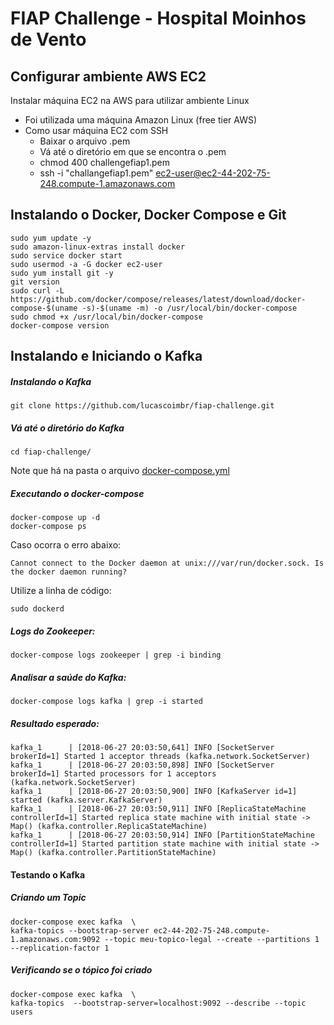 # FIAP Challenge - Hospital Moinhos de Vento

## Configurar ambiente AWS EC2

Instalar máquina EC2 na AWS para utilizar ambiente Linux
- Foi utilizada uma máquina Amazon Linux (free tier AWS)
- Como usar máquina EC2 com SSH
    - Baixar o arquivo .pem
    - Vá até o diretório em que se encontra o .pem
    - chmod 400 challengefiap1.pem
    - ssh -i "challangefiap1.pem" ec2-user@ec2-44-202-75-248.compute-1.amazonaws.com
##  Instalando o Docker, Docker Compose e Git
    sudo yum update -y
    sudo amazon-linux-extras install docker
    sudo service docker start
    sudo usermod -a -G docker ec2-user
    sudo yum install git -y
    git version
    sudo curl -L https://github.com/docker/compose/releases/latest/download/docker-compose-$(uname -s)-$(uname -m) -o /usr/local/bin/docker-compose
    sudo chmod +x /usr/local/bin/docker-compose
    docker-compose version

##  Instalando e Iniciando o Kafka

#####  Instalando o Kafka

    git clone https://github.com/lucascoimbr/fiap-challenge.git
#####  Vá até o diretório do Kafka
    cd fiap-challenge/

Note que há na pasta o arquivo [docker-compose.yml](docker-compose.yml)

##### Executando o docker-compose

    docker-compose up -d
    docker-compose ps

Caso ocorra o erro abaixo:

    Cannot connect to the Docker daemon at unix:///var/run/docker.sock. Is the docker daemon running?

Utilize a linha de código:

    sudo dockerd

    

#####  Logs do Zookeeper:

    docker-compose logs zookeeper | grep -i binding

#####  Analisar a saúde do Kafka:

    docker-compose logs kafka | grep -i started

#####  Resultado esperado:

    kafka_1      | [2018-06-27 20:03:50,641] INFO [SocketServer brokerId=1] Started 1 acceptor threads (kafka.network.SocketServer)
    kafka_1      | [2018-06-27 20:03:50,898] INFO [SocketServer brokerId=1] Started processors for 1 acceptors (kafka.network.SocketServer)
    kafka_1      | [2018-06-27 20:03:50,900] INFO [KafkaServer id=1] started (kafka.server.KafkaServer)
    kafka_1      | [2018-06-27 20:03:50,911] INFO [ReplicaStateMachine controllerId=1] Started replica state machine with initial state -> Map() (kafka.controller.ReplicaStateMachine)
    kafka_1      | [2018-06-27 20:03:50,914] INFO [PartitionStateMachine controllerId=1] Started partition state machine with initial state -> Map() (kafka.controller.PartitionStateMachine)

####  Testando o Kafka

#####  Criando um Topic

    docker-compose exec kafka  \
    kafka-topics --bootstrap-server ec2-44-202-75-248.compute-1.amazonaws.com:9092 --topic meu-topico-legal --create --partitions 1 --replication-factor 1
#####  Verificando se o tópico foi criado

    docker-compose exec kafka  \
    kafka-topics  --bootstrap-server=localhost:9092 --describe --topic users